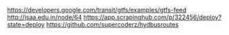 https://developers.google.com/transit/gtfs/examples/gtfs-feed
http://jsaa.edu.in/node/64
https://app.scrapinghub.com/p/322456/deploy?state=deploy
https://github.com/supercoderz/hydbusroutes

